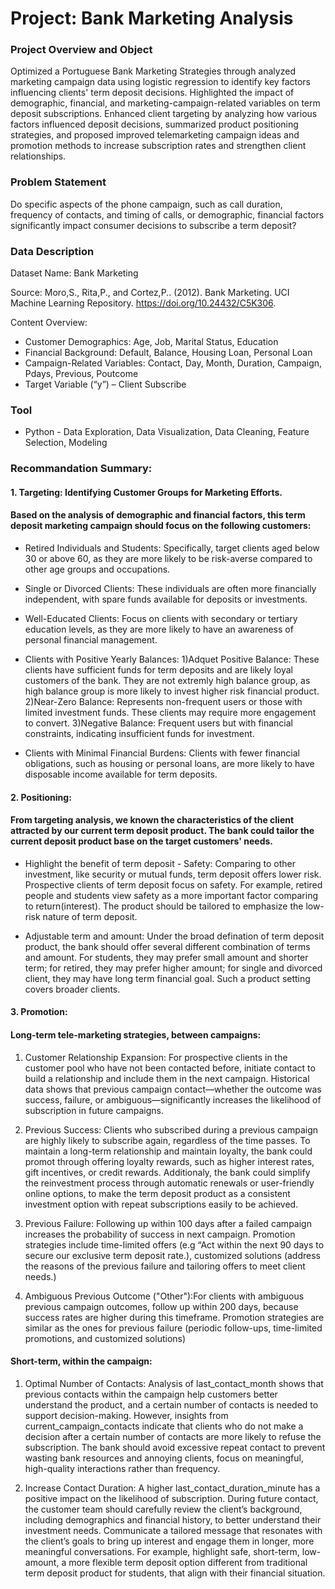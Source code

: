 # Project: Bank Marketing Analysis
### Project Overview and Object
Optimized a Portuguese Bank Marketing Strategies through analyzed marketing campaign data using logistic regression to identify key factors influencing clients' term deposit decisions. Highlighted the impact of demographic, financial, and marketing-campaign-related variables on term deposit subscriptions. Enhanced client targeting by analyzing how various factors influenced deposit decisions, summarized product positioning strategies, and proposed improved telemarketing campaign ideas and promotion methods to increase subscription rates and strengthen client relationships.
### Problem Statement 
Do specific aspects of the phone campaign, such as call duration, frequency of contacts, and timing of calls, or demographic, financial factors significantly impact consumer decisions 
to subscribe a term deposit? 
### Data Description
Dataset Name: Bank Marketing

Source: Moro,S., Rita,P., and Cortez,P.. (2012). Bank Marketing. UCI Machine Learning Repository. https://doi.org/10.24432/C5K306.

Content Overview:
- Customer Demographics: Age, Job, Marital Status, Education
- Financial Background: Default, Balance, Housing Loan, Personal Loan
- Campaign-Related Variables: Contact, Day, Month, Duration, Campaign, Pdays, Previous, Poutcome
- Target Variable (“y”) – Client Subscribe 

### Tool
- Python - Data Exploration, Data Visualization, Data Cleaning, Feature Selection, Modeling

### Recommandation Summary:
#### 1. Targeting: Identifying Customer Groups for Marketing Efforts. 
#### Based on the analysis of demographic and financial factors, this term deposit marketing campaign should focus on the following customers:

- Retired Individuals and Students: Specifically, target clients aged below 30 or above 60, as they are more likely to be risk-averse compared to other age groups and occupations.

- Single or Divorced Clients: These individuals are often more financially independent, with spare funds available for deposits or investments.

- Well-Educated Clients: Focus on clients with secondary or tertiary education levels, as they are more likely to have an awareness of personal financial management.

- Clients with Positive Yearly Balances: 1)Adquet Positive Balance: These clients have sufficient funds for term deposits and are likely loyal customers of the bank. They are not extremly high balance group, as high balance group is more likely to invest higher risk financial product. 2)Near-Zero Balance: Represents non-frequent users or those with limited investment funds. These clients may require more engagement to convert. 3)Negative Balance: Frequent users but with financial constraints, indicating insufficient funds for investment.

- Clients with Minimal Financial Burdens: Clients with fewer financial obligations, such as housing or personal loans, are more likely to have disposable income available for term deposits.


#### 2. Positioning: 
#### From targeting analysis, we known the characteristics of the client attracted by our current term deposit product. The bank could tailor the current deposit product base on the target customers' needs.

- Highlight the benefit of term deposit - Safety: Comparing to other investment, like security or mutual funds, term deposit offers lower risk. Prospective clients of term deposit focus on safety. For example, retired people and students view safety as a more important factor comparing to return(interest). The product should be tailored to emphasize the low-risk nature of term deposit. 

- Adjustable term and amount: Under the broad defination of term deposit product, the bank should offer several different combination of terms and amount. For students, they may prefer small amount and shorter term; for retired, they may prefer higher amount; for single and divorced client, they may have long term financial goal. Such a product setting covers broader clients.

#### 3. Promotion:
#### Long-term tele-marketing strategies, between campaigns:

1. Customer Relationship Expansion: For prospective clients in the customer pool who have not been contacted before, initiate contact to build a relationship and include them in the next campaign. Historical data shows that previous campaign contact—whether the outcome was success, failure, or ambiguous—significantly increases the likelihood of subscription in future campaigns.

2. Previous Success: Clients who subscribed during a previous campaign are highly likely to subscribe again, regardless of the time passes. To maintain a long-term relationship and maintain loyalty, the bank could promot through offering loyalty rewards, such as higher interest rates, gift incentives, or credit rewards. Additionaly, the bank could simplify the reinvestment process through automatic renewals or user-friendly online options, to make the term deposit product as a consistent investment option with repeat subscriptions easily to be achieved.

3. Previous Failure: Following up within 100 days after a failed campaign increases the probability of success in next campaign. Promotion strategies include time-limited offers (e.g “Act within the next 90 days to secure our exclusive term deposit rate.), customized solutions (address the reasons of the previous failure and tailoring offers to meet client needs.)

4. Ambiguous Previous Outcome ("Other"):For clients with ambiguous previous campaign outcomes, follow up within 200 days, because success rates are higher during this timeframe. Promotion strategies are similar as the ones for previous failure (periodic follow-ups, time-limited promotions, and customized solutions)


#### Short-term, within the campaign:

1. Optimal Number of Contacts: Analysis of last_contact_month shows that previous contacts within the campaign help customers better understand the product, and a certain number of contacts is needed to support decision-making. However, insights from current_campaign_contacts indicate that clients who do not make a decision after a certain number of contacts are more likely to refuse the subscription. The bank should avoid excessive repeat contact to prevent wasting bank resources and annoying clients, focus on meaningful, high-quality interactions rather than  frequency.

2. Increase Contact Duration: A higher last_contact_duration_minute has a positive impact on the likelihood of subscription. During future contact, the customer team should carefully review the client’s background, including demographics and financial history, to better understand their investment needs. Communicate a tailored message that resonates with the client’s goals to bring up interest and engage them in longer, more meaningful conversations. For example, highlight safe, short-term, low-amount, a more flexible term deposit option different from traditional term deposit product for students, that align with their financial situation.

